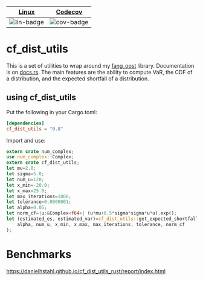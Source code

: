 | [Linux][lin-link] |  [Codecov][cov-link]  |
| :---------------: | :-------------------: |
| ![lin-badge]      | ![cov-badge]          |

[lin-badge]: https://github.com/danielhstahl/cf_dist_utils_rust/workflows/Rust/badge.svg
[lin-link]:  https://github.com/danielhstahl/cf_dist_utils_rust/actions
[cov-badge]: https://codecov.io/gh/danielhstahl/cf_dist_utils_rust/branch/master/graph/badge.svg
[cov-link]:  https://codecov.io/gh/danielhstahl/cf_dist_utils_rust

# cf_dist_utils

This is a set of utilities to wrap around my [fang_oost](https://github.com/danielhstahl/fang_oost_rust) library. Documentation is on [docs.rs](https://docs.rs/cf_dist_utils/0.6.1/cf_dist_utils/). The main features are the ability to compute VaR, the CDF of a distribution, and the expected shortfall of a distribution.

## using cf_dist_utils
Put the following in your Cargo.toml:

```toml
[dependencies]
cf_dist_utils = "0.8"
```

Import and use:

```rust
extern crate num_complex;
use num_complex::Complex;
extern crate cf_dist_utils;
let mu=2.0;
let sigma=5.0;
let num_u=128;
let x_min=-20.0;
let x_max=25.0;
let max_iterations=1000;
let tolerance=0.0000001;
let alpha=0.05;
let norm_cf=|u:&Complex<f64>| (u*mu+0.5*sigma*sigma*u*u).exp();
let (estimated_es, estimated_var)=cf_dist_utils::get_expected_shortfall_and_value_at_risk(
    alpha, num_u, x_min, x_max, max_iterations, tolerance, norm_cf
);
```

# Benchmarks

https://danielhstahl.github.io/cf_dist_utils_rust/report/index.html